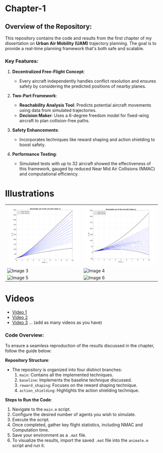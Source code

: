 # Chapter-1

## Overview of the Repository:

This repository contains the code and results from the first chapter of my dissertation on **Urban Air Mobility (UAM)** trajectory planning. The goal is to provide a real-time planning framework that's both safe and scalable.

### Key Features:

1. **Decentralized Free-Flight Concept**: 
   - Every aircraft independently handles conflict resolution and ensures safety by considering the predicted positions of nearby planes.
   
2. **Two-Part Framework**:
   - **Reachability Analysis Tool**: Predicts potential aircraft movements using data from simulated trajectories.
   - **Decision Maker**: Uses a 6-degree freedom model for fixed-wing aircraft to plan collision-free paths.

3. **Safety Enhancements**: 
   - Incorporates techniques like reward shaping and action shielding to boost safety.
   
4. **Performance Testing**: 
   - Simulated tests with up to 32 aircraft showed the effectiveness of this framework, gauged by reduced Near Mid Air Collisions (NMAC) and computational efficiency.

# Illustrations

<table>
  <tr>
    <td><img src="img/state_x.png" alt="Image 1"></td>
    <td><img src="img/state_y.png" alt="Image 2"></td>
  </tr>
  <tr>
    <td><img src="img/image3.jpg" alt="Image 3"></td>
    <td><img src="img/image4.jpg" alt="Image 4"></td>
  </tr>
  <tr>
    <td><img src="img/image5.jpg" alt="Image 5"></td>
    <td><img src="img/image6.jpg" alt="Image 6"></td>
  </tr>
</table>

# Videos

- [Video 1](img/video1.avi)
- [Video 2](img/video2.avi)
- [Video 3](img/video3.avi)
... (add as many videos as you have)



### Code Overview:

To ensure a seamless reproduction of the results discussed in the chapter, follow the guide below:

**Repository Structure**:
- The repository is organized into four distinct branches:
  1. `main`: Contains all the implemented techniques.
  2. `baseline`: Implements the baseline technique discussed.
  3. `reward_shaping`: Focuses on the reward shaping technique.
  4. `action_shielding`: Highlights the action shielding technique.

**Steps to Run the Code**:
1. Navigate to the `main.m` script.
2. Configure the desired number of agents you wish to simulate.
3. Execute the script.
4. Once completed, gather key flight statistics, including NMAC and Computation time.
5. Save your environment as a `.mat` file.
6. To visualize the results, import the saved `.mat` file into the `animate.m` script and run it.
